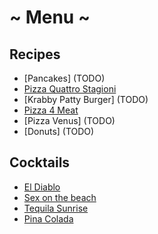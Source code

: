 # ~ Menu ~

## Recipes

* [Pancakes] (TODO)
* [Pizza Quattro Stagioni](./dishes/dish2.md)
* [Krabby Patty Burger] (TODO)
* [Pizza 4 Meat](./dishes/dish4.md)
* [Pizza Venus] (TODO)
* [Donuts] (TODO)

## Cocktails

* [El Diablo](./cocktails/cocktail1.md)
* [Sex on the beach](./cocktails/cocktail2.md)
* [Tequila Sunrise](./cocktails/cocktail3.md)
* [Pina Colada](./cocktails/cocktail4.md)